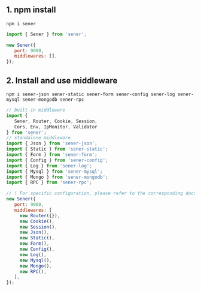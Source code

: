 <!--
  * @Author: chenzhongsheng
  * @Date: 2022-10-30 02:42:04
  * @Description: Coding something
 * @LastEditors: Please set LastEditors
 * @LastEditTime: 2024-05-29 00:03:18
-->

## 1. npm install

```
npm i sener
```

<code-runner title='Only use sener'></code-runner>

```js
import { Sener } from 'sener';

new Sener({
   port: 9000,
   middlewares: [],
});
```

## 2. Install and use middleware

```
npm i sener-json sener-static sener-form sener-config sener-log sener-mysql sener-mongodb sener-rpc
```

<code-runner title='Middleware usage'></code-runner>

```js
// built-in middleware
import {
   Sener, Router, Cookie, Session,
   Cors, Env, IpMonitor, Validator
} from 'sener';
// standalone middleware
import { Json } from 'sener-json';
import { Static } from 'sener-static';
import { Form } from 'sener-form';
import { Config } from 'sener-config';
import { Log } from 'sener-log';
import { Mysql } from 'sener-mysql';
import { Mongo } from 'sener-mongodb';
import { RPC } from 'sener-rpc';

// ! For specific configuration, please refer to the corresponding document chapter
new Sener({
   port: 9000,
   middlewares: [
     new Router({}),
     new Cookie(),
     new Session(),
     new Json(),
     new Static(),
     new Form(),
     new Config(),
     new Log(),
     new Mysql(),
     new Mongo(),
     new RPC(),
   ],
});
```